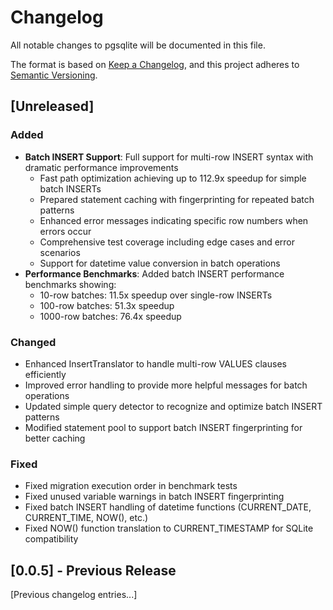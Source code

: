 # Changelog

All notable changes to pgsqlite will be documented in this file.

The format is based on [Keep a Changelog](https://keepachangelog.com/en/1.0.0/),
and this project adheres to [Semantic Versioning](https://semver.org/spec/v2.0.0.html).

## [Unreleased]

### Added
- **Batch INSERT Support**: Full support for multi-row INSERT syntax with dramatic performance improvements
  - Fast path optimization achieving up to 112.9x speedup for simple batch INSERTs
  - Prepared statement caching with fingerprinting for repeated batch patterns
  - Enhanced error messages indicating specific row numbers when errors occur
  - Comprehensive test coverage including edge cases and error scenarios
  - Support for datetime value conversion in batch operations
- **Performance Benchmarks**: Added batch INSERT performance benchmarks showing:
  - 10-row batches: 11.5x speedup over single-row INSERTs
  - 100-row batches: 51.3x speedup
  - 1000-row batches: 76.4x speedup

### Changed
- Enhanced InsertTranslator to handle multi-row VALUES clauses efficiently
- Improved error handling to provide more helpful messages for batch operations
- Updated simple query detector to recognize and optimize batch INSERT patterns
- Modified statement pool to support batch INSERT fingerprinting for better caching

### Fixed
- Fixed migration execution order in benchmark tests
- Fixed unused variable warnings in batch INSERT fingerprinting
- Fixed batch INSERT handling of datetime functions (CURRENT_DATE, CURRENT_TIME, NOW(), etc.)
- Fixed NOW() function translation to CURRENT_TIMESTAMP for SQLite compatibility

## [0.0.5] - Previous Release

[Previous changelog entries...]